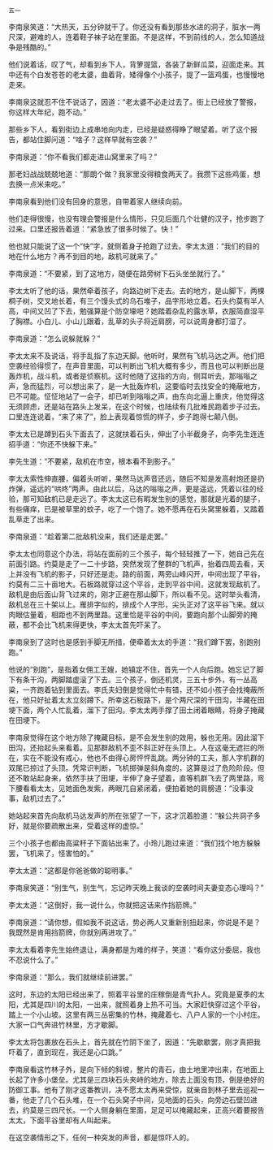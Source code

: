     五一 

   李南泉笑道：“大热天，五分钟就干了。你还没有看到那些水进的洞子，脏水一两尺深，避难的人，连着鞋子袜子站在里面。不是这样，不到前线的人，怎么知道战争是残酷的。”

   他们说着话，叹了气，却看到乡下人，背箩提篮，各装了新鲜瓜菜，迎面走来。其中还有个白发苍苍的老太婆，曲着背，矮得像个小孩子，提了一篮鸡蛋，也慢慢地走来。

   李南泉这就忍不住不说话了，因道：“老太婆不必走过去了。街上已经放了警报，你这样大年纪，跑不动。”

   那些乡下人，看到街边上成串地向内走，已经是疑惑得睁了眼望着。听了这个报告，都站住脚问道：“啥子？这样早就有空袭？”

   李南泉道：“你不看我们都走进山窝里来了吗？”

   那老妇战战兢兢地道：“那朗个做？我家里没得粮食两天了。我攒下这些鸡蛋，想去换一点米来吃。”

   李南泉看到他们没有回身的意思，自带着家人继续向前。

   他们走得很慢，也没有理会警报是什么情形，只见后面几个壮健的汉子，抢步跑了过来。口里还报告着道：“紧急放了很多时候了。快！”

   他也就只能说了这一个“快”字，就侧着身子抢跑了过去。李太太道：“我们的目的地在什么地方？再不到目的地，敌机可就来了。”

   李南泉道：“不要紧，到了这地方，随便在路旁树下石头坐坐就行了。”

   李太太听了他的话，果然牵着孩子，向路边树下走去。去的地方，是山脚下，两棵桐子树，交叉地长着，有三个馒头式的乌石堆子，品字形地立着。石头约莫有半人高，中间又凹了下去，勉强算是个防空壕吧？她踏着杂乱的露水草，衣服简直湿平了胸襟。小白儿、小山儿跟着，乱草的头子将近肩膀，可以说周身都打湿了。

   李南泉道：“怎么说躲就躲？”

   李太太来不及说话，将手乱指了东边天脚。他听时，果然有飞机马达之声。他们把空袭经验得惯了，在声音里面，可以判断出飞机大概有多少，而且也可以判断出是轰炸机，战斗机，或者是侦察机。这时他随了这指的方向，侧耳听去，那嗡嗡之声，急而猛烈，可以想出来了，是一大批轰炸机，这要临时去找安全的掩蔽地方，已不可能。怔怔地站了一会子，却已听到嗡嗡之声，由东向北逼上重庆，他觉得这无须顾虑，还是站在路头上发呆，在这个时候，也陆续有几批难民跑着步子过去。口里连连说着，“来了来了”，脸上表现着惊慌的样子，步子跑得七颠八倒。

   李太太已是蹲到石头下面去了，这就扶着石头，伸出了小半截身子，向李先生连连招手道：“你还不快躲下来。”

   李先生道：“不要紧，敌机在市空，根本看不到影子。”

   李太太索性伸直腰，偏着头听听，果然马达声音还远，随后不知是发高射炮还是扔炸弹，遥远的“哄咚”两声。由此以后，马达的嗡嗡之声，更是遥远，凭着以往的经验，那可知敌机已是走远了。李太太这已有暇发生别的感觉，那就是光着的腿子，有些痛痒，已是被草里的蚊子，吃了一个饱了。她不愿再在石头窝里躲着，又踏着乱草走了出来。

   李南泉道：“趁着第二批敌机没来，我们还是走罢。”

   李太太也同意这个办法，将站在面前的三个孩子，每个轻轻推了一下，她自己先在前面引路。约莫是走了一二十步路，突然发现了整群的飞机声，抬着四周去看，天上并没有飞机的影子，只好还是走。路的前面，两旁山峰闪开，中间出现了平谷，约莫有二三十亩地大。石板路就穿过这个平谷，走到平谷中间，这就发现敌机了。敌机是由后面山背飞过来的，刚才正避在那山脚下，所以看不见。这时举头看清，敌机总在三十架以上。雁排字似的，排成个人字形，尖头正对了这平谷飞来。就以肉眼估量着，相距也不到两里路。这里恰是平谷的中间，要跑向那个山脚旁的掩蔽，都不会比飞机来得更快，李太太首先吓呆了。

   李南泉到了这时也是感到手脚无所措，便牵着太太的手道：“我们蹲下罢，别跑别跑。”

   他说的“别跑”，是指着女佣工王嫂，她镇定不住，首先一个人向后跑。她忘记了脚下有条干沟，两脚踏虚滚了下去。三个孩子，倒还机灵，三五十步外，有一丛高粱，一齐跑着钻到里面去。李氏夫妇倒是觉得忙中有错，还不如小孩子会找掩蔽所在，他只好扯着太太立刻蹲下。所幸这石板路下，是个两尺深的干田沟，半藏在田埂下面，两个人忙乱着，溜下了田沟。李太太两手撑了田土闭着眼睛，将身子掩藏在田埂下。

   李南泉觉得在这个地方除了掩藏目标，是不会发生别的效用，躲也无用。因此溜下田沟，还抬起头来看着。见那群敌机不歪不斜正好在头顶上。人在这毫无遮拦的所在，实在不能没有戒心，他也不由得心房怦怦乱跳。两分钟的工夫，那人字机群的双尾已掠过了头顶。凭常识判断，飞机掷弹是斜角度的，这算是过了危险阶段。但还不敢站起身来，依然手扶了田埂，半伸了身子望着，直等机群飞去了两里路，弯下腰看看太太，见她面色发紫，两眼兀自紧闭着，便拍着她的肩膀道：“没事没事，敌机过去了。”

   她站起来首先向敌机马达发声的所在张望了一下，这才沉着脸道：“躲公共洞子多好，就是你要疏散出来，受着这样的虚惊。”

   三个小孩子也都由高粱秆子下面钻出来了。小玲儿跑过来道：“我们找个地方躲躲罢，飞机来了，怪害怕的。”

   李太太道：“这都是你爸爸做的聪明事。”

   李南泉笑道：“别生气，别生气，忘记昨天晚上我谈的空袭时间夫妻变态心理吗？”

   李太太道：“这倒好，我一说什么，你就把这话来作挡箭牌。”

   李南泉道：“请你想，假如我不说这话，势必两人又重新别扭起来，你说是不是？我既然是肯用挡箭牌，你就别再进攻了。”

   李太太看着李先生始终退让，满身都是为难的样子，笑道：“看你这分委屈，我也不忍说什么了。”

   李南泉道：“那么，我们就继续前进罢。”

   这时，东边的太阳已经出来了，照着平谷里的庄稼倒是青气扑人。究竟是夏季的太阳，尤其是四川的太阳，一出来，就照着身上热不可当。大家赶快穿过这个平谷，踏上一个小山坡。这里有两三丛密集的竹林，掩藏着七、八户人家的一个小村庄。大家一口气奔进竹林里，方才歇脚。

   李太太将包裹放在石头上，首先就在竹阴下坐了，因道：“先歇歇罢，刚才真把我吓着了，直到现在，我还是心口跳。”

   李南泉看这竹林子外，是向下倾的斜坡，整片的青石，由土地里冲出来，在地面上长起了许多小堡垒。尤其是三四块石头夹峙的地方，除去上面没有顶，倒是绝好的防御工事。他有了刚才这番教训，决不愿太太再来受惊，就亲自到林子里去巡视一番，他走了几个石头堆，在一个石头窝子中间，见地面的石头，向旁边石壁凹进去，约莫是三四尺长。一个人侧身躺在里面，足足可以掩藏起来，正高兴着要报告太太，下面平谷里却有人叫起来。

   在这空袭情形之下，任何一种突发的声音，都是惊吓人的。

